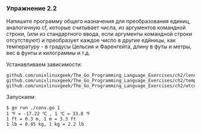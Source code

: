 ### Упражнение 2.2

Напишите программу общего назначения для преобразования единиц,
аналогичную cf, которые считывает числа, из аргументов командной строки,
(или из стандартного ввода, если аргументы командной строки отсутствуют)
и преобразует каждое число в другие едйницы, как температуру - в градусы Цельсия и Фаренгейта,
длину в футы и метры, вес в фунты и килограммы и.т.д.

Устанавливаем зависимости:
```shell
github.com/unixlinuxgeek/The_Go_Programming_Language_Exercises/ch2/lenconv
github.com/unixlinuxgeek/The_Go_Programming_Language_Exercises/ch2/tempconv
github.com/unixlinuxgeek/The_Go_Programming_Language_Exercises/ch2/wtconv
```

Запускаем:
```shell
$ go run ./conv.go 1
1 ℉ = -17.22 ℃ , 1 ℃ = 33.8 ℉ 
1 ft = 0.3 m, 1 m = 3.3 ft
1 lb = 0.45 kg, 1 kg = 2.2 lb
```